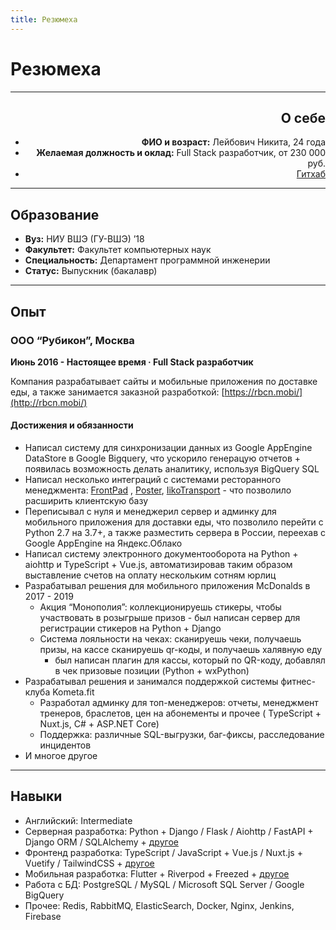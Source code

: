 ```yaml
---
title: Резюмеха
---
```


# Резюмеха

---

<img-card align="right" img="/me1.jpg" :streamline="true">

## О себе

- **ФИО и возраст:** Лейбович Никита, 24 года
- **Желаемая должность и оклад:** Full Stack разработчик, от 230 000 руб.
- [Гитхаб](https://github.com/potykion)

</img-card>

---

## Образование

- **Вуз:** НИУ ВШЭ (ГУ-ВШЭ) ’18
- **Факультет:** Факультет компьютерных наук
- **Специальность:** Департамент программной инженерии
- **Статус:** Выпускник (бакалавр)

---

## Опыт

### ООО “Рубикон”, Москва

**Июнь 2016 - Настоящее время · Full Stack разработчик**

Компания разрабатывает сайты и мобильные приложения по доставке еды, а также занимается заказной
разработкой: [https://rbcn.mobi/](http://rbcn.mobi/)

#### Достижения и обязанности

- Написал систему для синхронизации данных из Google AppEngine DataStore в Google Bigquery, что ускорило генерацую
  отчетов + появилась возможность делать аналитику, используя BigQuery SQL
- Написал несколько интеграций с системами ресторанного менеджмента: [FrontPad](http://frontpad.ru/)
  , [Poster](https://joinposter.com/en), [IikoTransport](https://api-ru.iiko.services/) - что позволило расширить
  клиентскую базу
- Переписывал с нуля и менеджерил сервер и админку для мобильного приложения для доставки еды, что позволило перейти с
  Python 2.7 на 3.7+, а также разместить сервера в России, переехав с Google AppEngine на Яндекс.Облако
- Написал систему электронного документооборота на Python + aiohttp и TypeScript + Vue.js, автоматизировав таким образом
  выставление счетов на оплату нескольким сотням юрлиц
- Разрабатывал решения для мобильного приложения McDonalds в 2017 - 2019
  - Акция “Монополия”: коллекционируешь стикеры, чтобы участвовать в розыгрыше призов - был написан сервер для
    регистрации стикеров на Python + Django
  - Система лояльности на чеках: сканируешь чеки, получаешь призы, на кассе сканируешь qr-коды, и получаешь халявную еду
    - был написан плагин для кассы, который по QR-коду, добавлял в чек призовые позиции (Python + wxPython)
- Разрабатывал решения и занимался поддержкой системы фитнес-клуба Kometa.fit
  - Разработал админку для топ-менеджеров: отчеты, менеджмент тренеров, браслетов, цен на абонементы и прочее (
    TypeScript + Nuxt.js, C# + ASP.NET Core)
  - Поддержка: различные SQL-выгрузки, баг-фиксы, расследование инцидентов
- И многое другое

---

## Навыки

- Английский: Intermediate
- Серверная разработка: Python + Django / Flask / Aiohttp / FastAPI + Django ORM / SQLAlchemy + [другое](/dev/python/libs)
- Фронтенд разработка: TypeScript / JavaScript + Vue.js / Nuxt.js + Vuetify / TailwindCSS + [другое](/dev/vue/libs)
- Мобильная разработка: Flutter + Riverpod + Freezed + [другое](/dev/flutter/libs)
- Работа с БД: PostgreSQL / MySQL / Microsoft SQL Server / Google BigQuery
- Прочее: Redis, RabbitMQ, ElasticSearch, Docker, Nginx, Jenkins, Firebase  
